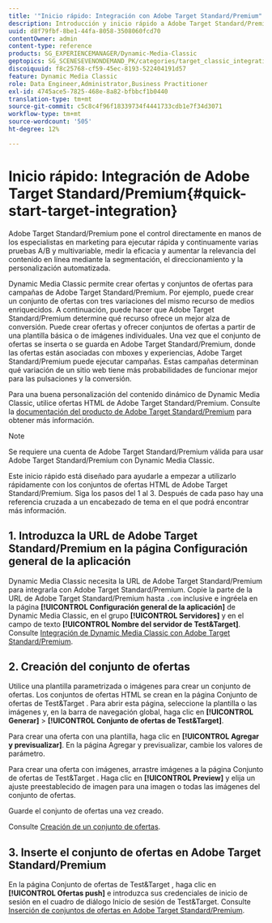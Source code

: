 ```yaml
---
title: '"Inicio rápido: Integración con Adobe Target Standard/Premium"'
description: Introducción y inicio rápido a Adobe Target Standard/Premium para ayudarle a poner en marcha rápidamente las técnicas de integración de Adobe Target Standard/Premium.
uuid: d8f79fbf-8be1-44fa-8058-3508060fcd70
contentOwner: admin
content-type: reference
products: SG_EXPERIENCEMANAGER/Dynamic-Media-Classic
geptopics: SG_SCENESEVENONDEMAND_PK/categories/target_classic_integration
discoiquuid: f8c25768-cf59-45ec-8193-522404191d57
feature: Dynamic Media Classic
role: Data Engineer,Administrator,Business Practitioner
exl-id: 4745ace5-7825-468e-8a82-bfbbcf1b0440
translation-type: tm+mt
source-git-commit: c5c8c4f96f18339734f4441733cdb1e7f34d3071
workflow-type: tm+mt
source-wordcount: '505'
ht-degree: 12%

---
```


# Inicio rápido: Integración de Adobe Target Standard/Premium{#quick-start-target-integration}

Adobe Target Standard/Premium pone el control directamente en manos de los especialistas en marketing para ejecutar rápida y continuamente varias pruebas A/B y multivariable, medir la eficacia y aumentar la relevancia del contenido en línea mediante la segmentación, el direccionamiento y la personalización automatizada.

Dynamic Media Classic permite crear ofertas y conjuntos de ofertas para campañas de Adobe Target Standard/Premium. Por ejemplo, puede crear un conjunto de ofertas con tres variaciones del mismo recurso de medios enriquecidos. A continuación, puede hacer que Adobe Target Standard/Premium determine qué recurso ofrece un mejor alza de conversión. Puede crear ofertas y ofrecer conjuntos de ofertas a partir de una plantilla básica o de imágenes individuales. Una vez que el conjunto de ofertas se inserta o se guarda en Adobe Target Standard/Premium, donde las ofertas están asociadas con mboxes y experiencias, Adobe Target Standard/Premium puede ejecutar campañas. Estas campañas determinan qué variación de un sitio web tiene más probabilidades de funcionar mejor para las pulsaciones y la conversión.

Para una buena personalización del contenido dinámico de Dynamic Media Classic, utilice ofertas HTML de Adobe Target Standard/Premium. Consulte la [documentación del producto de Adobe Target Standard/Premium](https://experienceleague.adobe.com/docs/target.html) para obtener más información.

>[!NOTE]
>
>Se requiere una cuenta de Adobe Target Standard/Premium válida para usar Adobe Target Standard/Premium con Dynamic Media Classic.

Este inicio rápido está diseñado para ayudarle a empezar a utilizarlo rápidamente con los conjuntos de ofertas HTML de Adobe Target Standard/Premium. Siga los pasos del 1 al 3. Después de cada paso hay una referencia cruzada a un encabezado de tema en el que podrá encontrar más información.

## 1. Introduzca la URL de Adobe Target Standard/Premium en la página Configuración general de la aplicación

Dynamic Media Classic necesita la URL de Adobe Target Standard/Premium para integrarla con Adobe Target Standard/Premium. Copie la parte de la URL de Adobe Target Standard/Premium hasta `.com` inclusive e ingréela en la página **[!UICONTROL Configuración general de la aplicación]** de Dynamic Media Classic, en el grupo **[!UICONTROL Servidores]** y en el campo de texto **[!UICONTROL Nombre del servidor de Test&amp;Target]**. Consulte [Integración de Dynamic Media Classic con Adobe Target Standard/Premium](integrating-dmc-with-target.md#integrating-dmc-with-target).

## 2. Creación del conjunto de ofertas

Utilice una plantilla parametrizada o imágenes para crear un conjunto de ofertas. Los conjuntos de ofertas HTML se crean en la página Conjunto de ofertas de Test&amp;Target . Para abrir esta página, seleccione la plantilla o las imágenes y, en la barra de navegación global, haga clic en **[!UICONTROL Generar]** > **[!UICONTROL Conjunto de ofertas de Test&amp;Target]**.

Para crear una oferta con una plantilla, haga clic en **[!UICONTROL Agregar y previsualizar]**. En la página Agregar y previsualizar, cambie los valores de parámetro.

Para crear una oferta con imágenes, arrastre imágenes a la página Conjunto de ofertas de Test&amp;Target . Haga clic en **[!UICONTROL Preview]** y elija un ajuste preestablecido de imagen para una imagen o todas las imágenes del conjunto de ofertas.

Guarde el conjunto de ofertas una vez creado.

Consulte [Creación de un conjunto de ofertas](creating-offer-set.md#creating_an_offer_set).

## 3. Inserte el conjunto de ofertas en Adobe Target Standard/Premium

En la página Conjunto de ofertas de Test&amp;Target , haga clic en **[!UICONTROL Ofertas push]** e introduzca sus credenciales de inicio de sesión en el cuadro de diálogo Inicio de sesión de Test&amp;Target. Consulte [Inserción de conjuntos de ofertas en Adobe Target Standard/Premium](pushing-offer-sets-target.md#pushing_offer_sets_to_target).

